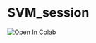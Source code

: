 # SVM_session 
[![Open In Colab](https://colab.research.google.com/assets/colab-badge.svg)](https://colab.research.google.com/drive/1btOnHG_Niuoz0m4w87rB1Vt0Lzcc8MYo#scrollTo=2UU6Pn2yrcoR)
